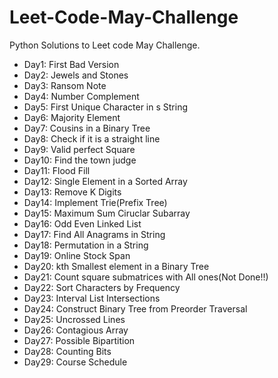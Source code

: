 # Leet-Code-May-Challenge

Python Solutions to Leet code May Challenge.

<ul>
    <li>Day1: First Bad Version</li>
    <li>Day2: Jewels and Stones</li>
    <li>Day3: Ransom Note</li>
    <li>Day4: Number Complement</li>
    <li>Day5: First Unique Character in s String</li>
    <li>Day6: Majority Element</li>
    <li>Day7: Cousins in a Binary Tree</li>
    <li>Day8: Check if it is a straight line</li>
    <li>Day9: Valid perfect Square</li>
    <li>Day10: Find the town judge</li>
    <li>Day11: Flood Fill</li>
    <li>Day12: Single Element in a Sorted Array</li>
    <li>Day13: Remove K Digits</li>
    <li>Day14: Implement Trie(Prefix Tree)</li>
    <li>Day15: Maximum Sum Ciruclar Subarray</li>
    <li>Day16: Odd Even Linked List</li>
    <li>Day17: Find All Anagrams in String</li>
    <li>Day18: Permutation in a String</li>
    <li>Day19: Online Stock Span</li>
    <li>Day20: kth Smallest element in a Binary Tree</li>
    <li>Day21: Count square submatrices with All ones(Not Done!!)</li>
    <li>Day22: Sort Characters by Frequency</li>
    <li>Day23: Interval List Intersections</li>
    <li>Day24: Construct Binary Tree from Preorder Traversal</li>
    <li>Day25: Uncrossed Lines</li>
    <li>Day26: Contagious Array</li>
    <li>Day27: Possible Bipartition</li>
    <li>Day28: Counting Bits</li>
    <li>Day29: Course Schedule</li>
</ul>